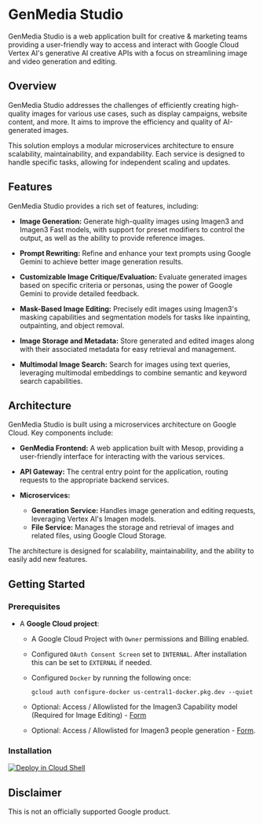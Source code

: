 # GenMedia Studio

GenMedia Studio is a web application built for creative & marketing teams providing a user-friendly way to access and interact with Google Cloud Vertex AI's generative AI creative APIs with a focus on streamlining image and video generation and editing.

## Overview

GenMedia Studio addresses the challenges of efficiently creating high-quality images for various use cases, such as display campaigns, website content, and more. It aims to improve the efficiency and quality of AI-generated images.

This solution employs a modular microservices architecture to ensure scalability, maintainability, and expandability. Each service is designed to handle specific tasks, allowing for independent scaling and updates.

## Features

GenMedia Studio provides a rich set of features, including:

* **Image Generation:** Generate high-quality images using Imagen3 and Imagen3 Fast models, with support for preset modifiers to control the output, as well as the ability to provide reference images.
   
* **Prompt Rewriting:** Refine and enhance your text prompts using Google Gemini to achieve better image generation results.
   
* **Customizable Image Critique/Evaluation:** Evaluate generated images based on specific criteria or personas, using the power of Google Gemini to provide detailed feedback.
   
* **Mask-Based Image Editing:** Precisely edit images using Imagen3's masking capabilities and segmentation models for tasks like inpainting, outpainting, and object removal.
   
* **Image Storage and Metadata:** Store generated and edited images along with their associated metadata for easy retrieval and management.
   
* **Multimodal Image Search:** Search for images using text queries, leveraging multimodal embeddings to combine semantic and keyword search capabilities.

## Architecture

GenMedia Studio is built using a microservices architecture on Google Cloud. Key components include:

* **GenMedia Frontend:** A web application built with Mesop, providing a user-friendly interface for interacting with the various services.
   
* **API Gateway:** The central entry point for the application, routing requests to the appropriate backend services. 
   
* **Microservices:**
    * **Generation Service:** Handles image generation and editing requests, leveraging Vertex AI's Imagen models. 
    * **File Service:** Manages the storage and retrieval of images and related files, using Google Cloud Storage. 

The architecture is designed for scalability, maintainability, and the ability to easily add new features.

## Getting Started

### Prerequisites

*   A **Google Cloud project**:
    *   A Google Cloud Project with `Owner` permissions and Billing enabled.
    *   Configured `OAuth Consent Screen` set to `INTERNAL`. After installation this can be set to `EXTERNAL` if needed.
    *   Configured `Docker` by running the following once:
        
        `gcloud auth configure-docker us-central1-docker.pkg.dev --quiet`

    *   Optional: Access / Allowlisted for the Imagen3 Capability model (Required for Image Editing) - [Form](https://docs.google.com/forms/d/e/1FAIpQLScN9KOtbuwnEh6pV7xjxib5up5kG_uPqnBtJ8GcubZ6M3i5Cw/viewform)
    *   Optional: Access / Allowlisted for Imagen3 people generation - [Form](https://docs.google.com/forms/d/e/1FAIpQLSduBp9w84qgim6vLriQ9p7sdz62bMJaL-nNmIVoyiOwd84SMw/viewform).

### Installation

[![Deploy in Cloud Shell](https://gstatic.com/cloudssh/images/open-btn.svg)](https://shell.cloud.google.com/cloudshell/editor?cloudshell_git_repo=https%3A%2F%2Fgithub.com%2FGoogleCloudPlatforms%2Fvertex-ai-creative-studio&cloudshell_git_branch=latest&cloudshell_tutorial=INSTALL.md&show=terminal)


## Disclaimer

This is not an officially supported Google product.
